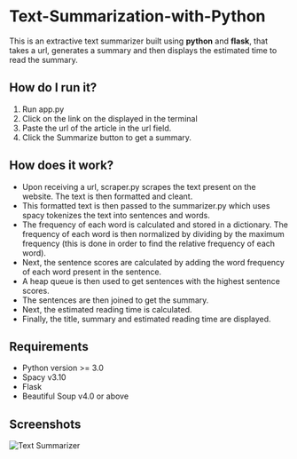 


# Text-Summarization-with-Python
This is an extractive text summarizer built using **python** and **flask**, that takes a url, generates a summary and then displays the estimated time to read the summary.

## How do I run it?
1. Run app.py
2. Click on the link on the displayed in the terminal
3. Paste the url of the article in the url field.
4. Click the Summarize button to get a summary.

## How does it work?
- Upon receiving a url, scraper.py scrapes the text present on the website. The text is then formatted and cleant.
- This formatted text is then passed to the summarizer.py which uses spacy  tokenizes the text into sentences and words.
- The frequency of each word is calculated and stored in a dictionary. The frequency of each word is then normalized by dividing by the maximum frequency (this is done in order to find the relative frequency of each word).
- Next, the sentence scores are calculated by adding the word frequency of each word present in the sentence.
- A heap queue is then used to get sentences with the highest sentence scores.
- The sentences are then joined to get the summary.
- Next, the estimated reading time is calculated.
- Finally, the title, summary and estimated reading time are displayed.


## Requirements
- Python version >= 3.0
- Spacy v3.10
- Flask
- Beautiful Soup v4.0 or above

## Screenshots
![Text Summarizer](screenshots/text-summarizer.gif)
